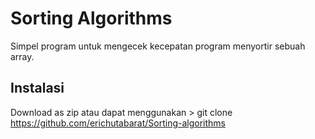 # Sorting Algorithms
Simpel program untuk mengecek kecepatan program menyortir sebuah array.


## Instalasi
Download as zip atau dapat menggunakan > git clone https://github.com/erichutabarat/Sorting-algorithms 
